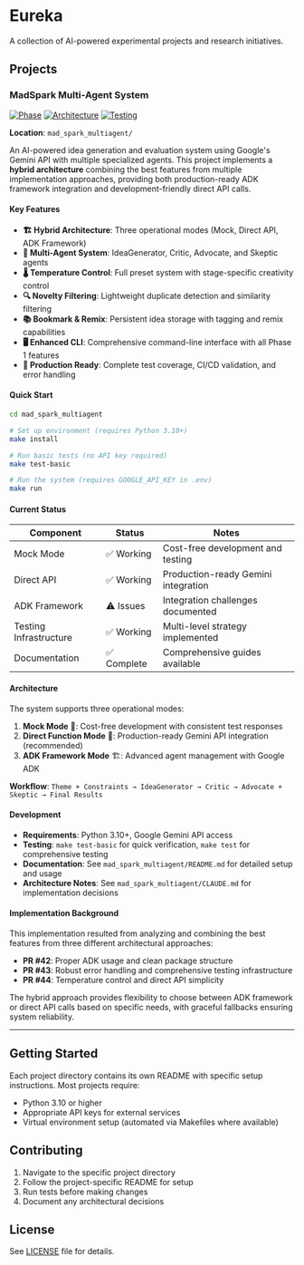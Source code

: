 # Eureka

A collection of AI-powered experimental projects and research initiatives.

## Projects

### MadSpark Multi-Agent System

[![Phase](https://img.shields.io/badge/Phase-1%20Complete-green)](#madspark-multi-agent-system) [![Architecture](https://img.shields.io/badge/Architecture-Hybrid%20ADK%2BDirect-blue)](#architecture) [![Testing](https://img.shields.io/badge/Testing-Multi--Level-success)](#testing--development)

**Location**: `mad_spark_multiagent/`

An AI-powered idea generation and evaluation system using Google's Gemini API with multiple specialized agents. This project implements a **hybrid architecture** combining the best features from multiple implementation approaches, providing both production-ready ADK framework integration and development-friendly direct API calls.

#### Key Features

- **🏗️ Hybrid Architecture**: Three operational modes (Mock, Direct API, ADK Framework)
- **🤖 Multi-Agent System**: IdeaGenerator, Critic, Advocate, and Skeptic agents
- **🌡️ Temperature Control**: Full preset system with stage-specific creativity control
- **🔍 Novelty Filtering**: Lightweight duplicate detection and similarity filtering
- **📚 Bookmark & Remix**: Persistent idea storage with tagging and remix capabilities
- **🖥️ Enhanced CLI**: Comprehensive command-line interface with all Phase 1 features
- **🧪 Production Ready**: Complete test coverage, CI/CD validation, and error handling

#### Quick Start

```bash
cd mad_spark_multiagent

# Set up environment (requires Python 3.10+)
make install

# Run basic tests (no API key required)
make test-basic

# Run the system (requires GOOGLE_API_KEY in .env)
make run
```

#### Current Status

| Component | Status | Notes |
|-----------|--------|-------|
| Mock Mode | ✅ Working | Cost-free development and testing |
| Direct API | ✅ Working | Production-ready Gemini integration |
| ADK Framework | ⚠️ Issues | Integration challenges documented |
| Testing Infrastructure | ✅ Working | Multi-level strategy implemented |
| Documentation | ✅ Complete | Comprehensive guides available |

#### Architecture

The system supports three operational modes:

1. **Mock Mode** 🔄: Cost-free development with consistent test responses
2. **Direct Function Mode** 🚀: Production-ready Gemini API integration (recommended)
3. **ADK Framework Mode** 🏗️: Advanced agent management with Google ADK

**Workflow**: `Theme + Constraints → IdeaGenerator → Critic → Advocate + Skeptic → Final Results`

#### Development

- **Requirements**: Python 3.10+, Google Gemini API access
- **Testing**: `make test-basic` for quick verification, `make test` for comprehensive testing
- **Documentation**: See `mad_spark_multiagent/README.md` for detailed setup and usage
- **Architecture Notes**: See `mad_spark_multiagent/CLAUDE.md` for implementation decisions

#### Implementation Background

This implementation resulted from analyzing and combining the best features from three different architectural approaches:
- **PR #42**: Proper ADK usage and clean package structure
- **PR #43**: Robust error handling and comprehensive testing infrastructure  
- **PR #44**: Temperature control and direct API simplicity

The hybrid approach provides flexibility to choose between ADK framework or direct API calls based on specific needs, with graceful fallbacks ensuring system reliability.

---

## Getting Started

Each project directory contains its own README with specific setup instructions. Most projects require:

- Python 3.10 or higher
- Appropriate API keys for external services
- Virtual environment setup (automated via Makefiles where available)

## Contributing

1. Navigate to the specific project directory
2. Follow the project-specific README for setup
3. Run tests before making changes
4. Document any architectural decisions

## License

See [LICENSE](LICENSE) file for details.